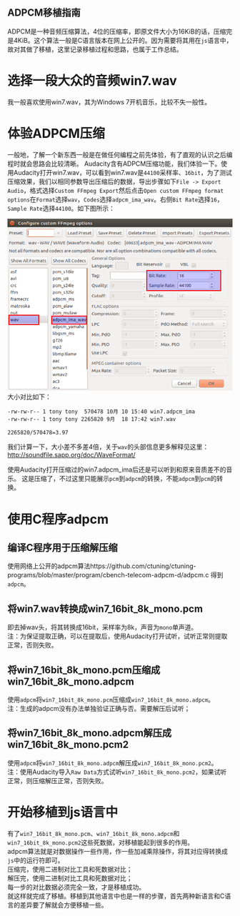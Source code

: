 
ADPCM移植指南
---

ADPCM是一种音频压缩算法，4位的压缩率，即原文件大小为16KiB的话，压缩完是4KiB。这个算法一般是C语言版本在网上公开的。因为需要将其用在`js`语言中，故对其做了移植，这里记录移植过程和思路，也属于工作总结。

# 选择一段大众的音频win7.wav
我一般喜欢使用win7.wav，其为Windows 7开机音乐，比较不失一般性。

# 体验ADPCM压缩
一般地，了解一个新东西一般是在做任何编程之前先体验，有了直观的认识之后编程时就会思路会比较清晰。
Audacity含有ADPCM压缩功能，我们体验一下。使用Audacity打开win7.wav，可以看到win7.wav是`44100`采样率、`16bit`，为了测试压缩效果，我们以相同参数导出压缩后的数据，导出步骤如下`File -> Export Audio`，格式选择`Custom FFmpeg Export`然后点击`Open custom FFmpeg format options`在`Format`选择`wav`，`Codes`选择`adpcm_ima_wav`。右侧`Bit Rate`选择`16`，`Sample Rate`选择`44100`。如下图所示：

![image](http://github.com/kangear/adpcm/raw/master/Configure_custom_FFmpeg_options.png)
大小对比如下：
```
-rw-rw-r-- 1 tony tony  570478 10月 10 15:40 win7.adpcm_ima
-rw-rw-r-- 1 tony tony 2265820 9月  18 17:42 win7.wav
```
```
2265820/570478=3.97
```
我们计算一下，大小差不多差4倍，关于`wav`的头部信息更多解释见这里：http://soundfile.sapp.org/doc/WaveFormat/

使用Audacity打开压缩过的win7.adpcm_ima后还是可以听到和原来音质差不的音乐。
这是压缩了，不过这里只能展示`pcm`到`adpcm`的转换，不能`adpcm`到`pcm`的转换。

# 使用C程序adpcm

## 编译C程序用于压缩解压缩
使用网络上公开的adpcm算法https://github.com/ctuning/ctuning-programs/blob/master/program/cbench-telecom-adpcm-d/adpcm.c
得到`adpcm`。

## 将win7.wav转换成win7_16bit_8k_mono.pcm
即去掉wav头，将其转换成16bit，采样率为8k，声音为`mono`单声道。  
注：为保证提取正确，可以在提取后，使用Audacity打开试听，试听正常则提取正常，否则失败。

## 将win7_16bit_8k_mono.pcm压缩成win7_16bit_8k_mono.adpcm
使用`adpcm`将`win7_16bit_8k_mono.pcm`压缩成`win7_16bit_8k_mono.adpcm`。  
注：生成的adpcm没有办法单独验证正确与否。需要解压后试听；

## 将win7_16bit_8k_mono.adpcm解压成win7_16bit_8k_mono.pcm2
使用`adpcm`将`win7_16bit_8k_mono.adpcm`解压成`win7_16bit_8k_mono.pcm2`。  
注：使用Audacity导入`Raw Data`方式试听`win7_16bit_8k_mono.pcm2`，如果试听正常，则压缩解压正常，否则失败。

# 开始移植到js语言中
有了`win7_16bit_8k_mono.pcm`、`win7_16bit_8k_mono.adpcm`和`win7_16bit_8k_mono.pcm2`这些死数据，对移植能起到很多的作用。  
adpcm算法就是对数据操作一些作用，作一些加减乘除操作，将其对应得转换成`js`中的运行符即可。  
压缩完，使用二进制对比工具和死数据对比；  
解压完，使用二进制对比工具和死数据对比；  
每一步的对比数据必须完全一致，才是移植成功。  
就这样就完成了移植。移植到其他语言中也是一样的步骤，首先两种新语言和C语言的差异要了解就会方便移植一些。  




